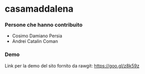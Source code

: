 # casamaddalena

### Persone che hanno contribuito
* Cosimo Damiano Persia
* Andrei Catalin Coman

### Demo
Link per la demo del sito fornito da rawgit: https://goo.gl/z8k59z 
